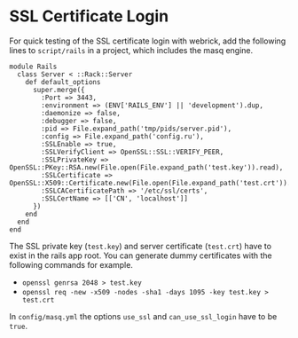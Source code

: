# SSL Certificate Login

For quick testing of the SSL certificate login with webrick, add the following
lines to `script/rails` in a project, which includes the masq engine.

    module Rails
      class Server < ::Rack::Server
        def default_options
          super.merge({
            :Port => 3443,
            :environment => (ENV['RAILS_ENV'] || 'development').dup,
            :daemonize => false,
            :debugger => false,
            :pid => File.expand_path('tmp/pids/server.pid'),
            :config => File.expand_path('config.ru'),
            :SSLEnable => true,
            :SSLVerifyClient => OpenSSL::SSL::VERIFY_PEER,
            :SSLPrivateKey => OpenSSL::PKey::RSA.new(File.open(File.expand_path('test.key')).read),
            :SSLCertificate => OpenSSL::X509::Certificate.new(File.open(File.expand_path('test.crt')).read),
            :SSLCACertificatePath => '/etc/ssl/certs',
            :SSLCertName => [['CN', 'localhost']]
          })
        end
      end
    end

The SSL private key (`test.key`) and server certificate (`test.crt`) have to
exist in the rails app root. You can generate dummy certificates with the
following commands for example.

  * `openssl genrsa 2048 > test.key`
  * `openssl req -new -x509 -nodes -sha1 -days 1095 -key test.key > test.crt`

In `config/masq.yml` the options `use_ssl` and `can_use_ssl_login` have to be
`true`.
